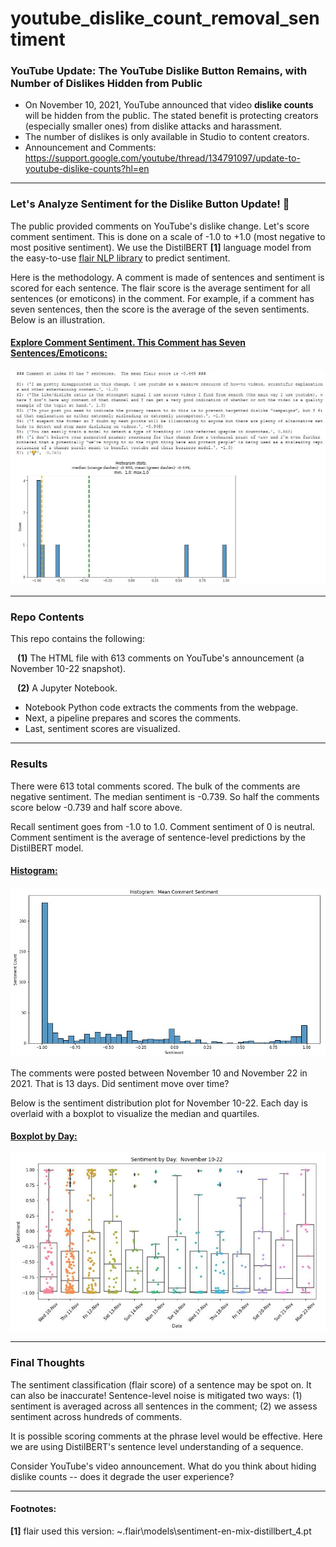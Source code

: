 # youtube_dislike_count_removal_sentiment

### YouTube Update: The YouTube Dislike Button Remains, with Number of Dislikes Hidden from Public

* On November 10, 2021, YouTube announced that video **dislike counts** will be hidden from the public.  The stated benefit is protecting creators (especially smaller ones) from dislike attacks and harassment.
* The number of dislikes is only available in Studio to content creators.
* Announcement and Comments: https://support.google.com/youtube/thread/134791097/update-to-youtube-dislike-counts?hl=en

***
### Let's Analyze Sentiment for the Dislike Button Update!  🧐
The public provided comments on YouTube's dislike change.  Let's score comment sentiment.  This is done on a scale of -1.0  to +1.0 (most negative to most positive sentiment).  We use the DistilBERT **[1]** language model from the easy-to-use [flair NLP library](https://github.com/flairNLP/flair) to predict sentiment.

Here is the methodology.  A comment is made of sentences and sentiment is scored for each sentence.  The flair score is the average sentiment for all sentences (or emoticons) in the comment.  For example, if a comment has seven sentences, then the score is the average of the seven sentiments.  Below is an illustration.


#### <ins>Explore Comment Sentiment.  This Comment has Seven Sentences/Emoticons:</ins>
![explore comment sentiment illustration](explore_comment_sentiment.JPG)

***
### Repo Contents
This repo contains the following:  

&ensp; **(1)** The HTML file with 613 comments on YouTube's announcement (a November 10-22 snapshot).  

&ensp; **(2)** A Jupyter Notebook.  
* Notebook Python code extracts the comments from the webpage.  
* Next, a pipeline prepares and scores the comments.  
* Last, sentiment scores are visualized.

***

### Results
There were 613 total comments scored.  The bulk of the comments are negative sentiment.  The median sentiment is -0.739.  So half the comments score below -0.739 and half score above.  

Recall sentiment goes from -1.0 to 1.0.  Comment sentiment of 0 is neutral.  Comment sentiment is the average of sentence-level predictions by the DistilBERT model.

#### <ins>Histogram:</ins>
![sentiment_hist](sentiment_histogram.JPG)

The comments were posted between November 10 and November 22 in 2021.  That is 13 days.  Did sentiment move over time?

Below is the sentiment distribution plot for November 10-22.  Each day is overlaid with a boxplot to visualize the median and quartiles.

#### <ins>Boxplot by Day:</ins>
![sentiment_boxplots](sentiment_boxplot.JPG)

***
### Final Thoughts
The sentiment classification (flair score) of a sentence may be spot on.  It can also be inaccurate!  Sentence-level noise is mitigated two ways: (1) sentiment is averaged across all sentences in the comment; (2) we assess sentiment across hundreds of comments.

It is possible scoring comments at the phrase level would be effective.  Here we are using DistilBERT's sentence level understanding of a sequence.

Consider YouTube's video announcement.  What do you think about hiding dislike counts -- does it degrade the user experience?
***

#### Footnotes:
**[1]** flair used this version: ~\.flair\models\sentiment-en-mix-distillbert_4.pt
